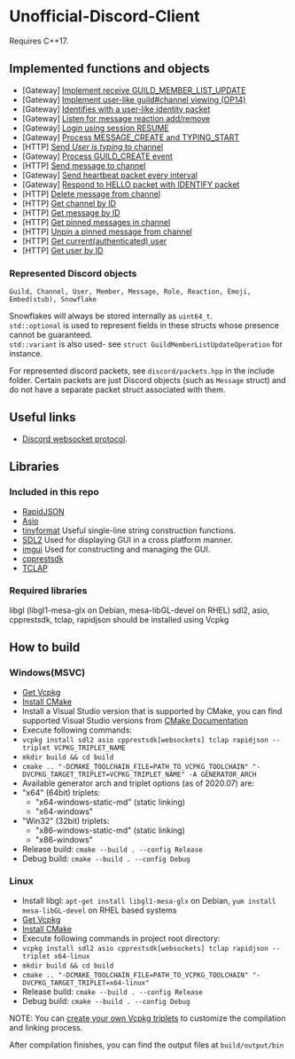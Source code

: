 # Unofficial-Discord-Client

Requires C++17.

## Implemented functions and objects

- [Gateway] [Implement receive GUILD_MEMBER_LIST_UPDATE](https://github.com/SnakePin/Unofficial-Discord-Client/commit/d59c87c93cb91733d996ef7006376a2ef3e984d5)
- [Gateway] [Implement user-like guild#channel viewing (OP14)](https://github.com/SnakePin/Unofficial-Discord-Client/commit/7c390b018bec4d69daebf012bb96b324d88d74e7)
- [Gateway] [Identifies with a user-like identity packet](https://github.com/SnakePin/Unofficial-Discord-Client/commit/b81f25438b2e4bdcc573da2a05835cd47e2a68ea)
- [Gateway] [Listen for message reaction add/remove](https://github.com/SnakePin/Unofficial-Discord-Client/commit/0a528740359b94ac68689d3b4b978f4260f20612)
- [Gateway] [Login using session RESUME](https://github.com/SnakePin/Unofficial-Discord-Client/commit/3e6e06cbd25608ea5c2540edc28fc0954829fe41)
- [Gateway] [Process MESSAGE_CREATE and TYPING_START](https://github.com/SnakePin/Unofficial-Discord-Client/commit/a37d07280df549555da0b3512fe6b662e9eebbaf)
- [HTTP] [Send *User is typing* to channel](https://github.com/SnakePin/Unofficial-Discord-Client/commit/44872641bbeb11790ff3b26ea584ae84929d4706)
- [Gateway] [Process GUILD_CREATE event](https://github.com/SnakePin/Unofficial-Discord-Client/commit/d2142fa6104b5c158598b7c5edfa4ae7c5586e0d)
- [HTTP] [Send message to channel](https://github.com/SnakePin/Unofficial-Discord-Client/commit/90453b33c1c9882da563ddf021c2f7e464fd7a00)
- [Gateway] [Send heartbeat packet every interval](https://github.com/SnakePin/Unofficial-Discord-Client/commit/4e3d27acf65a3e608330b77901c091cfb47a3033)
- [Gateway] [Respond to HELLO packet with IDENTIFY packet](https://github.com/SnakePin/Unofficial-Discord-Client/commit/de1a98e68269697dacb2c368bd8da9f445755036)
- [HTTP] [Delete message from channel](https://github.com/SnakePin/Unofficial-Discord-Client/commit/59f928a38e2e502ad930a34dd62946af52d75570)
- [HTTP] [Get channel by ID](https://github.com/SnakePin/Unofficial-Discord-Client/commit/59f928a38e2e502ad930a34dd62946af52d75570)
- [HTTP] [Get message by ID](https://github.com/SnakePin/Unofficial-Discord-Client/commit/59f928a38e2e502ad930a34dd62946af52d75570)
- [HTTP] [Get pinned messages in channel](https://github.com/SnakePin/Unofficial-Discord-Client/commit/59f928a38e2e502ad930a34dd62946af52d75570)
- [HTTP] [Unpin a pinned message from channel](https://github.com/SnakePin/Unofficial-Discord-Client/commit/59f928a38e2e502ad930a34dd62946af52d75570)
- [HTTP] [Get current(authenticated) user](https://github.com/SnakePin/Unofficial-Discord-Client/commit/59f928a38e2e502ad930a34dd62946af52d75570)
- [HTTP] [Get user by ID](https://github.com/SnakePin/Unofficial-Discord-Client/commit/59f928a38e2e502ad930a34dd62946af52d75570)

### Represented Discord objects

`Guild, Channel, User, Member, Message, Role, Reaction, Emoji, Embed(stub), Snowflake`

Snowflakes will always be stored internally as `uint64_t`.  
`std::optional` is used to represent fields in these structs whose presence cannot be guaranteed.  
`std::variant` is also used- see `struct GuildMemberListUpdateOperation` for instance.

For represented discord packets, see `discord/packets.hpp` in the include folder. Certain packets are just Discord objects (such as `Message` struct) and do not have a separate packet struct associated with them.

## Useful links

- [Discord websocket protocol](https://discordapp.com/developers/docs/topics/gateway).

## Libraries

### Included in this repo

- [RapidJSON](https://github.com/Tencent/rapidjson/)
- [Asio](https://think-async.com/Asio/)
- [tinyformat](https://github.com/c42f/tinyformat) Useful single-line string construction functions.
- [SDL2](https://www.libsdl.org/) Used for displaying GUI in a cross platform manner.
- [imgui](https://github.com/ocornut/imgui) Used for constructing and managing the GUI.
- [cpprestsdk](https://github.com/Microsoft/cpprestsdk)
- [TCLAP](http://tclap.sourceforge.net/)

### Required libraries

libgl (libgl1-mesa-glx on Debian, mesa-libGL-devel on RHEL)
sdl2, asio, cpprestsdk, tclap, rapidjson should be installed using Vcpkg

## How to build

### Windows(MSVC)

- [Get Vcpkg](https://github.com/Microsoft/vcpkg#quick-start)
- [Install CMake](https://cmake.org/)
- Install a Visual Studio version that is supported by CMake, you can find supported Visual Studio versions from [CMake Documentation](https://cmake.org/cmake/help/latest/manual/cmake-generators.7.html#visual-studio-generators)
- Execute following commands:
- `vcpkg install sdl2 asio cpprestsdk[websockets] tclap rapidjson --triplet VCPKG_TRIPLET_NAME`
- `mkdir build && cd build`
- `cmake .. "-DCMAKE_TOOLCHAIN_FILE=PATH_TO_VCPKG_TOOLCHAIN" "-DVCPKG_TARGET_TRIPLET=VCPKG_TRIPLET_NAME" -A GENERATOR_ARCH`
- Available generator arch and triplet options (as of 2020.07) are:
- "x64" (64bit) triplets:
   * "x64-windows-static-md" (static linking)
   * "x64-windows"
- "Win32" (32bit) triplets:
   * "x86-windows-static-md" (static linking)
   * "x86-windows"
- Release build: `cmake --build . --config Release`
- Debug build: `cmake --build . --config Debug`


### Linux

- Install libgl: `apt-get install libgl1-mesa-glx` on Debian, `yum install mesa-libGL-devel` on RHEL based systems
- [Get Vcpkg](https://github.com/Microsoft/vcpkg#quick-start)
- [Install CMake](https://cmake.org/)
- Execute following commands in project root directory:
- `vcpkg install sdl2 asio cpprestsdk[websockets] tclap rapidjson --triplet x64-linux`
- `mkdir build && cd build`
- `cmake .. "-DCMAKE_TOOLCHAIN_FILE=PATH_TO_VCPKG_TOOLCHAIN" "-DVCPKG_TARGET_TRIPLET=x64-linux"`
- Release build: `cmake --build . --config Release`
- Debug build: `cmake --build . --config Debug`

NOTE: You can [create your own Vcpkg triplets](https://vcpkg.readthedocs.io/en/latest/examples/overlay-triplets-linux-dynamic/) to customize the compilation and linking process.

After compilation finishes, you can find the output files at `build/output/bin`
